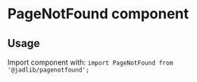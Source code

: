 # PageNotFound component

## Usage
Import component with: `import PageNotFound from '@jadlib/pagenotfound';`
